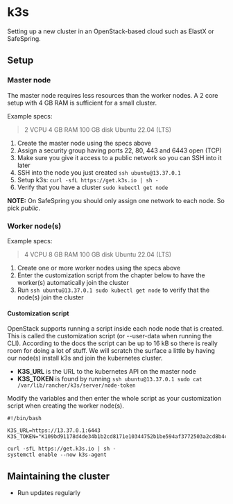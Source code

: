 # k3s

Setting up a new cluster in an OpenStack-based cloud such as ElastX or SafeSpring.

## Setup

### Master node

The master node requires less resources than the worker nodes. A 2 core setup with 4 GB RAM is sufficient for a small cluster.

Example specs:

> 2 VCPU
> 4 GB RAM
> 100 GB disk
> Ubuntu 22.04 (LTS)

1. Create the master node using the specs above
2. Assign a security group having ports 22, 80, 443 and 6443 open (TCP)
3. Make sure you give it access to a public network so you can SSH into it later
4. SSH into the node you just created `ssh ubuntu@13.37.0.1`
5. Setup k3s: `curl -sfL https://get.k3s.io | sh -`
6. Verify that you have a cluster `sudo kubectl get node`

**NOTE:** On SafeSpring you should only assign one network to each node. So pick _public_.

### Worker node(s)

Example specs:

> 4 VCPU
> 8 GB RAM
> 100 GB disk
> Ubuntu 22.04 (LTS)

1. Create one or more worker nodes using the specs above
2. Enter the customization script from the chapter below to have the worker(s) automatically join the cluster
3. Run `ssh ubuntu@13.37.0.1 sudo kubectl get node` to verify that the node(s) join the cluster

#### Customization script

OpenStack supports running a script inside each node node that is created. This is called the customization script (or --user-data when running the CLI). According to the docs the script can be up to 16 kB so there is really room for doing a lot of stuff. We will scratch the surface a little by having our node(s) install k3s and join the kubernetes cluster.

- **K3S_URL** is the URL to the kubernetes API on the master node
- **K3S_TOKEN** is found by running `ssh ubuntu@13.37.0.1 sudo cat /var/lib/rancher/k3s/server/node-token`

Modify the variables and then enter the whole script as your customization script when creating the worker node(s).

```shell
#!/bin/bash

K3S_URL=https://13.37.0.1:6443
K3S_TOKEN="K109bd91178d4de34b1b2cd8171e10344752b1be594af3772503a2cd8b4c4d11142::server:31baaa142225fd9330083e7121bd0119"

curl -sfL https://get.k3s.io | sh -
systemctl enable --now k3s-agent
```

## Maintaining the cluster

- Run updates regularly
